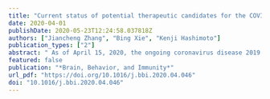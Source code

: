 ```yaml
---
title: "Current status of potential therapeutic candidates for the COVID-19 crisis"
date: 2020-04-01
publishDate: 2020-05-23T12:24:58.037818Z
authors: ["Jiancheng Zhang", "Bing Xie", "Kenji Hashimoto"]
publication_types: ["2"]
abstract: " As of April 15, 2020, the ongoing coronavirus disease 2019 (COVID-2019) pandemic has swept through 213 countries and infected more than 1,870,000 individuals, posing an unprecedented threat to international health and the economy. There is currently no specific treatment available for patients with COVID-19 infection. The lessons learned from past management of respiratory viral infections have provided insights into treating COVID-19. Numerous potential therapies, including supportive intervention, immunomodulatory agents, antiviral therapy, and convalescent plasma transfusion, have been tentatively applied in clinical settings. A number of these therapies have provided substantially curative benefits in treating patients with COVID-19 infection. Furthermore, intensive research and clinical trials are underway to assess the efficacy of existing drugs and identify potential therapeutic targets to develop new drugs for treating COVID-19. Herein, we summarize the current potential therapeutic approaches for diseases related to COVID-19 infection and introduce their mechanisms of action, safety, and effectiveness. "
featured: false
publication: "*Brain, Behavior, and Immunity*"
url_pdf: "https://doi.org/10.1016/j.bbi.2020.04.046"
doi: "10.1016/j.bbi.2020.04.046"
---
```



